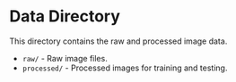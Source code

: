 # Data Directory
This directory contains the raw and processed image data.
- `raw/` - Raw image files.
- `processed/` - Processed images for training and testing.
